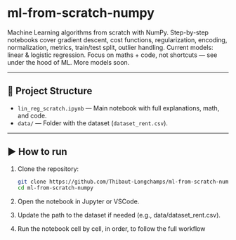 # ml-from-scratch-numpy
Machine Learning algorithms from scratch with NumPy. Step-by-step notebooks cover gradient descent, cost functions, regularization, encoding, normalization, metrics, train/test split, outlier handling. Current models: linear &amp; logistic regression. Focus on maths + code, not shortcuts — see under the hood of ML. More models soon.


---

## 📂 Project Structure
- `lin_reg_scratch.ipynb` — Main notebook with full explanations, math, and code.  
- `data/` — Folder with the dataset (`dataset_rent.csv`).

---

## ▶️ How to run
1. Clone the repository:  
   ```bash
   git clone https://github.com/Thibaut-Longchamps/ml-from-scratch-numpy.git
   cd ml-from-scratch-numpy

2. Open the notebook in Jupyter or VSCode.

3. Update the path to the dataset if needed (e.g., data/dataset_rent.csv).

4. Run the notebook cell by cell, in order, to follow the full workflow
